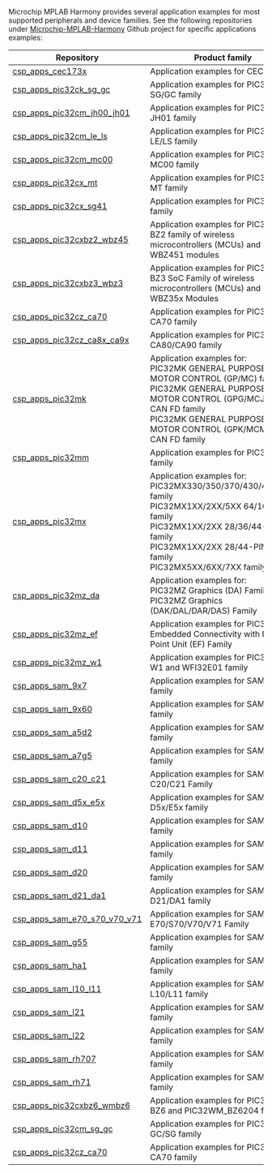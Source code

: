 Microchip MPLAB Harmony provides several application examples for most supported peripherals and device families. See the following repositories under [Microchip-MPLAB-Harmony](https://github.com/Microchip-MPLAB-Harmony) Github project for specific applications examples:

| Repository | Product family |
| ---------- | -------------- |
| [csp_apps_cec173x](https://github.com/Microchip-MPLAB-Harmony/csp_apps_cec173x) | Application examples for CEC1736 |
| [csp_apps_pic32ck_sg_gc](https://github.com/Microchip-MPLAB-Harmony/csp_apps_pic32ck_sg_gc) | Application examples for PIC32CK-SG/GC family |
| [csp_apps_pic32cm_jh00_jh01](https://github.com/Microchip-MPLAB-Harmony/csp_apps_pic32cm_jh00_jh01) | Application examples for PIC32CM JH01 family |
| [csp_apps_pic32cm_le_ls](https://github.com/Microchip-MPLAB-Harmony/csp_apps_pic32cm_le_ls) | Application examples for PIC32CM LE/LS family |
| [csp_apps_pic32cm_mc00](https://github.com/Microchip-MPLAB-Harmony/csp_apps_pic32cm_mc00) | Application examples for PIC32CM MC00 family |
| [csp_apps_pic32cx_mt](https://github.com/Microchip-MPLAB-Harmony/csp_apps_pic32cx_mt) | Application examples for PIC32CX MT family |
| [csp_apps_pic32cx_sg41](https://github.com/Microchip-MPLAB-Harmony/csp_apps_pic32cx_sg41) | Application examples for PIC32CX SG family |
| [csp_apps_pic32cxbz2_wbz45](https://github.com/Microchip-MPLAB-Harmony/csp_apps_pic32cxbz2_wbz45) | Application examples for PIC32CX-BZ2 family of wireless microcontrollers (MCUs) and WBZ451 modules |
| [csp_apps_pic32cxbz3_wbz3](https://github.com/Microchip-MPLAB-Harmony/csp_apps_pic32cxbz3_wbz3) | Application examples for PIC32CX-BZ3 SoC Family of wireless microcontrollers (MCUs) and WBZ35x Modules |
| [csp_apps_pic32cz_ca70](https://github.com/Microchip-MPLAB-Harmony/csp_apps_pic32cz_ca70) | Application examples for PIC32CZ-CA70 family |
| [csp_apps_pic32cz_ca8x_ca9x](https://github.com/Microchip-MPLAB-Harmony/csp_apps_pic32cz_ca8x_ca9x) | Application examples for PIC32CZ-CA80/CA90 family |
| [csp_apps_pic32mk](https://github.com/Microchip-MPLAB-Harmony/csp_apps_pic32mk) | Application examples for: <br> PIC32MK GENERAL PURPOSE AND MOTOR CONTROL (GP/MC) family <br> PIC32MK GENERAL PURPOSE AND MOTOR CONTROL (GPG/MCJ) WITH CAN FD family <br> PIC32MK GENERAL PURPOSE AND MOTOR CONTROL (GPK/MCM) WITH CAN FD family |
| [csp_apps_pic32mm](https://github.com/Microchip-MPLAB-Harmony/csp_apps_pic32mm) | Application examples for PIC32MM family |
| [csp_apps_pic32mx](https://github.com/Microchip-MPLAB-Harmony/csp_apps_pic32mx) | Application examples for: <br> PIC32MX330/350/370/430/450/470 family <br> PIC32MX1XX/2XX/5XX 64/100-PIN family <br> PIC32MX1XX/2XX 28/36/44-PIN family <br> PIC32MX1XX/2XX 28/44-PIN XLP family <br> PIC32MX5XX/6XX/7XX  family |
| [csp_apps_pic32mz_da](https://github.com/Microchip-MPLAB-Harmony/csp_apps_pic32mz_da) | Application examples for: <br> PIC32MZ Graphics (DA) Family <br> PIC32MZ Graphics (DAK/DAL/DAR/DAS) Family |
| [csp_apps_pic32mz_ef](https://github.com/Microchip-MPLAB-Harmony/csp_apps_pic32mz_ef) | Application examples for PIC32MZ Embedded Connectivity with Floating Point Unit (EF) Family |
| [csp_apps_pic32mz_w1](https://github.com/Microchip-MPLAB-Harmony/csp_apps_pic32mz_w1) | Application examples for PIC32MZ W1 and WFI32E01 family|
| [csp_apps_sam_9x7](https://github.com/Microchip-MPLAB-Harmony/csp_apps_sam_9x7) | Application examples for SAM 9X7 family|
| [csp_apps_sam_9x60](https://github.com/Microchip-MPLAB-Harmony/csp_apps_sam_9x60) | Application examples for SAM9X60 family |
| [csp_apps_sam_a5d2](https://github.com/Microchip-MPLAB-Harmony/csp_apps_sam_a5d2) | Application examples for SAMA5D2 family |
| [csp_apps_sam_a7g5](https://github.com/Microchip-MPLAB-Harmony/csp_apps_sam_a7g5) | Application examples for SAMA7G5 family |
| [csp_apps_sam_c20_c21](https://github.com/Microchip-MPLAB-Harmony/csp_apps_sam_c20_c21) | Application examples for SAM C20/C21 Family |
| [csp_apps_sam_d5x_e5x](https://github.com/Microchip-MPLAB-Harmony/csp_apps_sam_d5x_e5x) | Application examples for SAM D5x/E5x family|
| [csp_apps_sam_d10](https://github.com/Microchip-MPLAB-Harmony/csp_apps_sam_d10) | Application examples for SAM D10 family |
| [csp_apps_sam_d11](https://github.com/Microchip-MPLAB-Harmony/csp_apps_sam_d11) | Application examples for SAM D11 family |
| [csp_apps_sam_d20](https://github.com/Microchip-MPLAB-Harmony/csp_apps_sam_d20) | Application examples for SAM D20 family|
| [csp_apps_sam_d21_da1](https://github.com/Microchip-MPLAB-Harmony/csp_apps_sam_d21_da1) | Application examples for SAM D21/DA1 family|
| [csp_apps_sam_e70_s70_v70_v71](https://github.com/Microchip-MPLAB-Harmony/csp_apps_sam_e70_s70_v70_v71) | Application examples for SAM E70/S70/V70/V71 Family |
| [csp_apps_sam_g55](https://github.com/Microchip-MPLAB-Harmony/csp_apps_sam_g55) | Application examples for  SAM G55 family|
| [csp_apps_sam_ha1](https://github.com/Microchip-MPLAB-Harmony/csp_apps_sam_ha1) | Application examples for SAM HA1 family |
| [csp_apps_sam_l10_l11](https://github.com/Microchip-MPLAB-Harmony/csp_apps_sam_l10_l11) | Application examples for SAM L10/L11 family |
| [csp_apps_sam_l21](https://github.com/Microchip-MPLAB-Harmony/csp_apps_sam_l21) | Application examples for SAM L21 family|
| [csp_apps_sam_l22](https://github.com/Microchip-MPLAB-Harmony/csp_apps_sam_l22) | Application examples for SAM L22 family |
| [csp_apps_sam_rh707](https://github.com/Microchip-MPLAB-Harmony/csp_apps_sam_rh707) | Application examples for SAMRH707 family |
| [csp_apps_sam_rh71](https://github.com/Microchip-MPLAB-Harmony/csp_apps_sam_rh71) | Application examples for SAMRH71 family |
| [csp_apps_pic32cxbz6_wmbz6](https://github.com/Microchip-MPLAB-Harmony/csp_apps_pic32cxbz6_wmbz6) | Application examples for PIC32CX-BZ6 and PIC32WM_BZ6204 family |
| [csp_apps_pic32cm_sg_gc](https://github.com/Microchip-MPLAB-Harmony/csp_apps_pic32cm_sg_gc) | Application examples for PIC32CM-GC/SG family |
| [csp_apps_pic32cz_ca70](https://github.com/Microchip-MPLAB-Harmony/csp_apps_pic32cz_ca70) | Application examples for PIC32CZ-CA70 family |

